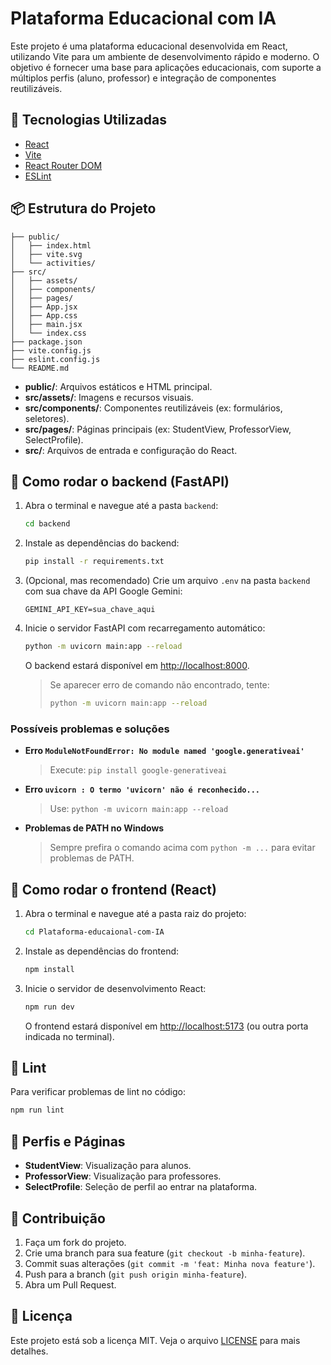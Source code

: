 # Plataforma Educacional com IA

Este projeto é uma plataforma educacional desenvolvida em React, utilizando Vite para um ambiente de desenvolvimento rápido e moderno. O objetivo é fornecer uma base para aplicações educacionais, com suporte a múltiplos perfis (aluno, professor) e integração de componentes reutilizáveis.

## 🚀 Tecnologias Utilizadas

- [React](https://react.dev/)
- [Vite](https://vitejs.dev/)
- [React Router DOM](https://reactrouter.com/)
- [ESLint](https://eslint.org/)

## 📦 Estrutura do Projeto

```
├── public/
│   ├── index.html
│   ├── vite.svg
│   └── activities/
├── src/
│   ├── assets/
│   ├── components/
│   ├── pages/
│   ├── App.jsx
│   ├── App.css
│   ├── main.jsx
│   └── index.css
├── package.json
├── vite.config.js
├── eslint.config.js
└── README.md
```

- **public/**: Arquivos estáticos e HTML principal.
- **src/assets/**: Imagens e recursos visuais.
- **src/components/**: Componentes reutilizáveis (ex: formulários, seletores).
- **src/pages/**: Páginas principais (ex: StudentView, ProfessorView, SelectProfile).
- **src/**: Arquivos de entrada e configuração do React.

## 🚀 Como rodar o backend (FastAPI)

1. Abra o terminal e navegue até a pasta `backend`:
   ```sh
   cd backend
   ```
2. Instale as dependências do backend:
   ```sh
   pip install -r requirements.txt
   ```
3. (Opcional, mas recomendado) Crie um arquivo `.env` na pasta `backend` com sua chave da API Google Gemini:
   ```env
   GEMINI_API_KEY=sua_chave_aqui
   ```
4. Inicie o servidor FastAPI com recarregamento automático:
   ```sh
   python -m uvicorn main:app --reload
   ```
   O backend estará disponível em [http://localhost:8000](http://localhost:8000).

   > Se aparecer erro de comando não encontrado, tente:
   > ```sh
   > python -m uvicorn main:app --reload
   > ```

### Possíveis problemas e soluções
- **Erro `ModuleNotFoundError: No module named 'google.generativeai'`**
  > Execute: `pip install google-generativeai`
- **Erro `uvicorn : O termo 'uvicorn' não é reconhecido...`**
  > Use: `python -m uvicorn main:app --reload`
- **Problemas de PATH no Windows**
  > Sempre prefira o comando acima com `python -m ...` para evitar problemas de PATH.

## 🚀 Como rodar o frontend (React)

1. Abra o terminal e navegue até a pasta raiz do projeto:
   ```sh
   cd Plataforma-educaional-com-IA
   ```
2. Instale as dependências do frontend:
   ```sh
   npm install
   ```
3. Inicie o servidor de desenvolvimento React:
   ```sh
   npm run dev
   ```
   O frontend estará disponível em [http://localhost:5173](http://localhost:5173) (ou outra porta indicada no terminal).

## 🧹 Lint

Para verificar problemas de lint no código:
```sh
npm run lint
```

## 👤 Perfis e Páginas

- **StudentView**: Visualização para alunos.
- **ProfessorView**: Visualização para professores.
- **SelectProfile**: Seleção de perfil ao entrar na plataforma.

## 📝 Contribuição

1. Faça um fork do projeto.
2. Crie uma branch para sua feature (`git checkout -b minha-feature`).
3. Commit suas alterações (`git commit -m 'feat: Minha nova feature'`).
4. Push para a branch (`git push origin minha-feature`).
5. Abra um Pull Request.

## 📄 Licença

Este projeto está sob a licença MIT. Veja o arquivo [LICENSE](LICENSE) para mais detalhes.